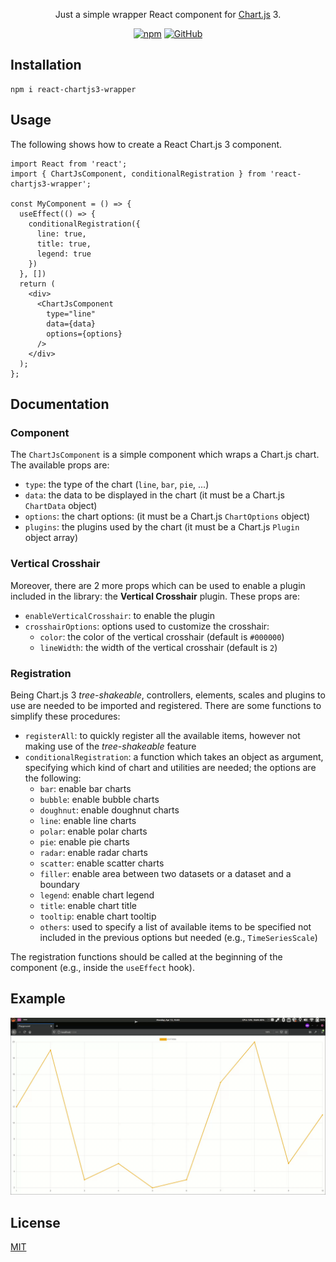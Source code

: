 <p align="center">
  Just a simple wrapper React component for <a href="https://www.chartjs.org/">Chart.js</a> 3.
</p>

<p align="center">
  <a href="https://www.npmjs.com/package/react-chartjs3-wrapper"><img alt="npm" src="https://img.shields.io/npm/v/react-chartjs3-wrapper"></a>
  <a href="https://github.com/roxennnn/react-chartjs3-wrapper/blob/master/LICENSE"><img alt="GitHub" src="https://img.shields.io/github/license/roxennnn/react-chartjs3-wrapper"></a>
</p>

## Installation
```npm
npm i react-chartjs3-wrapper
```

## Usage
The following shows how to create a React Chart.js 3 component.
```tsx
import React from 'react';
import { ChartJsComponent, conditionalRegistration } from 'react-chartjs3-wrapper';

const MyComponent = () => {
  useEffect(() => {
    conditionalRegistration({
      line: true,
      title: true,
      legend: true
    })
  }, [])
  return (
    <div>
      <ChartJsComponent
        type="line"
        data={data}
        options={options}
      />
    </div>
  );
};
```

## Documentation
### Component
The `ChartJsComponent` is a simple component which wraps a Chart.js chart. The available props are:
* `type`: the type of the chart (`line`, `bar`, `pie`, ...)
* `data`: the data to be displayed in the chart (it must be a Chart.js `ChartData` object)
* `options`: the chart options: (it must be a Chart.js `ChartOptions` object)
* `plugins`: the plugins used by the chart (it must be a Chart.js `Plugin` object array)

### Vertical Crosshair
Moreover, there are 2 more props which can be used to enable a plugin included in the library: the **Vertical Crosshair** plugin. These props are:
* `enableVerticalCrosshair`: to enable the plugin
* `crosshairOptions`: options used to customize the crosshair:
  * `color`: the color of the vertical crosshair (default is `#000000`)
  * `lineWidth`: the width of the vertical crosshair (default is `2`)


### Registration
Being Chart.js 3 *tree-shakeable*, controllers, elements, scales and plugins to use are needed to be imported and registered. There are some functions to simplify these procedures:
* `registerAll`: to quickly register all the available items, however not making use of the *tree-shakeable* feature
* `conditionalRegistration`: a function which takes an object as argument, specifying which kind of chart and utilities are needed; the options are the following:
  * `bar`: enable bar charts
  * `bubble`: enable bubble charts
  * `doughnut`: enable doughnut charts 
  * `line`: enable line charts 
  * `polar`: enable polar charts 
  * `pie`: enable pie charts 
  * `radar`: enable radar charts 
  * `scatter`: enable scatter charts 
  * `filler`: enable area between two datasets or a dataset and a boundary
  * `legend`: enable chart legend
  * `title`: enable chart title
  * `tooltip`: enable chart tooltip
  * `others`: used to specify a list of available items to be specified not included in the previous options but needed (e.g.,  `TimeSeriesScale`) 

The registration functions should be called at the beginning of the component (e.g., inside the `useEffect` hook).

## Example
![example](./example/example.gif)

## License
[MIT](https://github.com/roxennnn/react-chartjs3-wrapper/blob/master/LICENSE)
